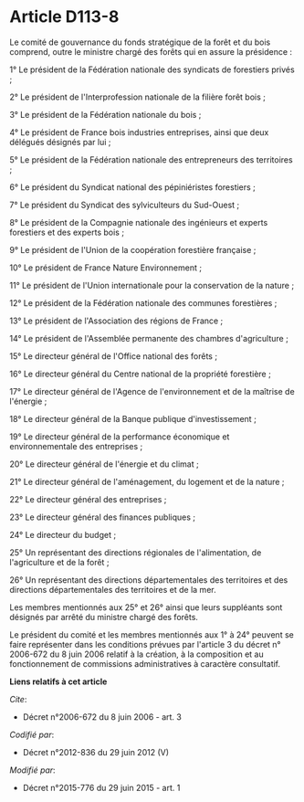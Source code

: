 # Article D113-8

Le comité de gouvernance du fonds stratégique de la forêt et du bois comprend, outre le ministre chargé des forêts qui en
assure la présidence : 

1° Le président de la Fédération nationale des syndicats de forestiers privés ; 

2° Le président de l'Interprofession nationale de la filière forêt bois ; 

3° Le président de la Fédération nationale du bois ; 

4° Le président de France bois industries entreprises, ainsi que deux délégués désignés par lui ; 

5° Le président de la Fédération nationale des entrepreneurs des territoires ; 

6° Le président du Syndicat national des pépiniéristes forestiers ; 

7° Le président du Syndicat des sylviculteurs du Sud-Ouest ; 

8° Le président de la Compagnie nationale des ingénieurs et experts forestiers et des experts bois ; 

9° Le président de l'Union de la coopération forestière française ; 

10° Le président de France Nature Environnement ; 

11° Le président de l'Union internationale pour la conservation de la nature ; 

12° Le président de la Fédération nationale des communes forestières ; 

13° Le président de l'Association des régions de France ; 

14° Le président de l'Assemblée permanente des chambres d'agriculture ; 

15° Le directeur général de l'Office national des forêts ; 

16° Le directeur général du Centre national de la propriété forestière ; 

17° Le directeur général de l'Agence de l'environnement et de la maîtrise de l'énergie ; 

18° Le directeur général de la Banque publique d'investissement ; 

19° Le directeur général de la performance économique et environnementale des entreprises ; 

20° Le directeur général de l'énergie et du climat ; 

21° Le directeur général de l'aménagement, du logement et de la nature ; 

22° Le directeur général des entreprises ; 

23° Le directeur général des finances publiques ; 

24° Le directeur du budget ; 

25° Un représentant des directions régionales de l'alimentation, de l'agriculture et de la forêt ; 

26° Un représentant des directions départementales des territoires et des directions départementales des territoires et de la
mer. 

Les membres mentionnés aux 25° et 26° ainsi que leurs suppléants sont désignés par arrêté du ministre chargé des forêts. 

Le président du comité et les membres mentionnés aux 1° à 24° peuvent se faire représenter dans les conditions prévues par
l'article 3 du décret n° 2006-672 du 8 juin 2006 relatif à la création, à la composition et au fonctionnement de commissions
administratives à caractère consultatif.

**Liens relatifs à cet article**

_Cite_:

  - Décret n°2006-672 du 8 juin 2006 - art. 3

_Codifié par_:

  - Décret n°2012-836 du 29 juin 2012 (V)

_Modifié par_:

  - Décret n°2015-776 du 29 juin 2015 - art. 1
